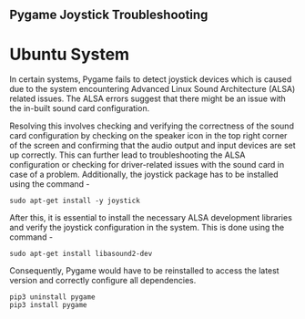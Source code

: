 ## Pygame Joystick Troubleshooting

# Ubuntu System

In certain systems, Pygame fails to detect joystick devices which is caused due to the system encountering Advanced Linux Sound Architecture (ALSA) related issues. The ALSA errors suggest that there might be an issue with the in-built sound card configuration. 


Resolving this involves checking and verifying the correctness of the sound card configuration by checking on the speaker icon in the top right corner of the screen and confirming that the audio output and input devices are set up correctly. This can further lead to troubleshooting the ALSA configuration or checking for driver-related issues with the sound card in case of a problem. Additionally, the joystick package has to be installed using the command - 

```
sudo apt-get install -y joystick
```

After this, it is essential to install the necessary ALSA development libraries and verify the joystick configuration in the system. 
This is done using the command - 

```
sudo apt-get install libasound2-dev
```

Consequently, Pygame would have to be reinstalled to access the latest version and correctly configure all dependencies.

```
pip3 uninstall pygame
pip3 install pygame
```